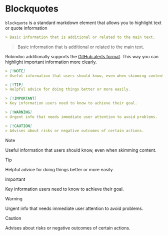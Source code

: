 # Blockquotes

`blockquote` is a standard markdown element that allows you to highlight text or quote information

```md
> Basic information that is additional or related to the main text.
```

> Basic information that is additional or related to the main text.

Robindoc additionally supports the [GitHub alerts format](https://docs.github.com/en/get-started/writing-on-github/getting-started-with-writing-and-formatting-on-github/basic-writing-and-formatting-syntax#alerts). This way you can highlight important information more clearly.

```md
> [!NOTE]
> Useful information that users should know, even when skimming content.

> [!TIP]
> Helpful advice for doing things better or more easily.

> [!IMPORTANT]
> Key information users need to know to achieve their goal.

> [!WARNING]
> Urgent info that needs immediate user attention to avoid problems.

> [!CAUTION]
> Advises about risks or negative outcomes of certain actions.
```

> [!NOTE]
> Useful information that users should know, even when skimming content.

> [!TIP]
> Helpful advice for doing things better or more easily.

> [!IMPORTANT]
> Key information users need to know to achieve their goal.

> [!WARNING]
> Urgent info that needs immediate user attention to avoid problems.

> [!CAUTION]
> Advises about risks or negative outcomes of certain actions.
